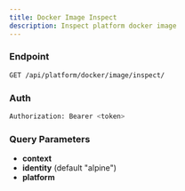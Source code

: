 ```yaml
---
title: Docker Image Inspect
description: Inspect platform docker image
---
```


### Endpoint

```bash
GET /api/platform/docker/image/inspect/
```

### Auth

```bash
Authorization: Bearer <token>
```

### Query Parameters

- **context**
- **identity** (default "alpine")
- **platform**

